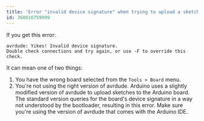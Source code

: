 ```yaml
---
title: 'Error "invalid device signature" when trying to upload a sketch'
id: 360016759999
---
```


If you get this error:

```
avrdude: Yikes! Invalid device signature.
Double check connections and try again, or use -F to override this check.
```

It can mean one of two things:

1. You have the wrong board selected from the `Tools > Board` menu.
2. You're not using the right version of avrdude. Arduino uses a slightly modified version of avrdude to upload sketches to the Arduino board. The standard version queries for the board's device signature in a way not understood by the bootloader, resulting in this error. Make sure you're using the version of avrdude that comes with the Arduino IDE.

